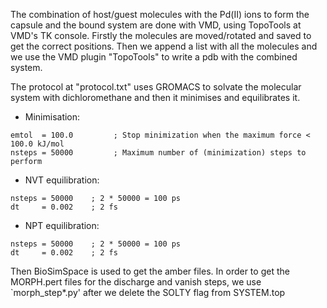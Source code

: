 The combination of host/guest molecules with the Pd(II) ions to form the capsule and the bound system are done with VMD, using TopoTools at VMD's TK console. 
Firstly the molecules are moved/rotated and saved to get the correct positions. Then we append a list with all the molecules and we use the VMD plugin "TopoTools" to write a pdb with the combined system.

The protocol at "protocol.txt" uses GROMACS to solvate the molecular system with dichloromethane and then it minimises and equilibrates it.
- Minimisation: 
```
emtol  = 100.0         ; Stop minimization when the maximum force < 100.0 kJ/mol
nsteps = 50000         ; Maximum number of (minimization) steps to perform
```
                
- NVT equilibration: 
```
nsteps = 50000    ; 2 * 50000 = 100 ps
dt     = 0.002    ; 2 fs
```

- NPT equilibration: 
```
nsteps = 50000    ; 2 * 50000 = 100 ps
dt     = 0.002    ; 2 fs
```
Then BioSimSpace is used to get the amber files. 
In order to get the MORPH.pert files for the discharge and vanish steps, we use `morph_step*.py' after we delete the SOLTY flag from SYSTEM.top
